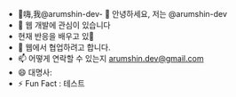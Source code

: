 - 👋嗨,我@arumshin-dev- 👋 안녕하세요, 저는 @arumshin-dev
- 👀 웹 개발에 관심이 있습니다
- 현재 반응을 배우고 있🌱
- 💞️ 웹에서 협업하려고 합니다.
- 📫 어떻게 연락할 수 있는지 arumshin.dev@gmail.com
- 😄 대명사:
- ⚡ Fun Fact : 테스트

<!---
arumshin-dev/arumshin-dev는 GitHub 프로필에 'README.md'(이 파일)가 나타나기 때문에 ✨ 특수 ✨ 저장소이다.
미리보기 링크를 클릭하여 변경 사항을 볼 수 있습니다.
--->
 
